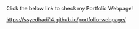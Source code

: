 Click the below link to check my Portfolio Webpage!

https://ssyedhadi14.github.io/portfolio-webpage/
